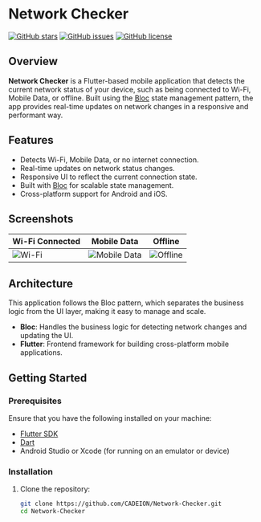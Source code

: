 # Network Checker

[![GitHub stars](https://img.shields.io/github/stars/CADEION/Network-Checker.svg)](https://github.com/CADEION/Network-Checker/stargazers)
[![GitHub issues](https://img.shields.io/github/issues/CADEION/Network-Checker.svg)](https://github.com/CADEION/Network-Checker/issues)
[![GitHub license](https://img.shields.io/github/license/CADEION/Network-Checker.svg)](https://github.com/CADEION/Network-Checker/blob/main/LICENSE)

## Overview

**Network Checker** is a Flutter-based mobile application that detects the current network status of your device, such as being connected to Wi-Fi, Mobile Data, or offline. Built using the [Bloc](https://bloclibrary.dev/#/) state management pattern, the app provides real-time updates on network changes in a responsive and performant way.

## Features

- Detects Wi-Fi, Mobile Data, or no internet connection.
- Real-time updates on network status changes.
- Responsive UI to reflect the current connection state.
- Built with [Bloc](https://bloclibrary.dev/#/) for scalable state management.
- Cross-platform support for Android and iOS.

## Screenshots

| Wi-Fi Connected  | Mobile Data  | Offline  |
|------------------|--------------|----------|
| ![Wi-Fi](screenshots/wifi.png) | ![Mobile Data](screenshots/mobile_data.png) | ![Offline](screenshots/offline.png) |

## Architecture

This application follows the Bloc pattern, which separates the business logic from the UI layer, making it easy to manage and scale.

- **Bloc**: Handles the business logic for detecting network changes and updating the UI.
- **Flutter**: Frontend framework for building cross-platform mobile applications.

## Getting Started

### Prerequisites

Ensure that you have the following installed on your machine:

- [Flutter SDK](https://flutter.dev/docs/get-started/install)
- [Dart](https://dart.dev/get-dart)
- Android Studio or Xcode (for running on an emulator or device)

### Installation

1. Clone the repository:
   ```bash
   git clone https://github.com/CADEION/Network-Checker.git
   cd Network-Checker
